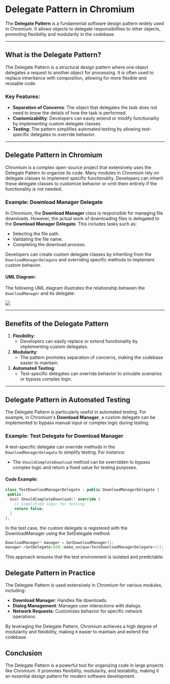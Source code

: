 # Delegate Pattern in Chromium

The **Delegate Pattern** is a fundamental software design pattern widely used in Chromium. It allows objects to delegate responsibilities to other objects, promoting flexibility and modularity in the codebase.

---

## What is the Delegate Pattern?

The Delegate Pattern is a structural design pattern where one object delegates a request to another object for processing. It is often used to replace inheritance with composition, allowing for more flexible and reusable code.

### Key Features:
- **Separation of Concerns**: The object that delegates the task does not need to know the details of how the task is performed.
- **Customizability**: Developers can easily extend or modify functionality by implementing custom delegate classes.
- **Testing**: The pattern simplifies automated testing by allowing test-specific delegates to override behavior.

---

## Delegate Pattern in Chromium

Chromium is a complex open-source project that extensively uses the Delegate Pattern to organize its code. Many modules in Chromium rely on delegate classes to implement specific functionality. Developers can inherit these delegate classes to customize behavior or omit them entirely if the functionality is not needed.

### Example: Download Manager Delegate

In Chromium, the **Download Manager** class is responsible for managing file downloads. However, the actual work of downloading files is delegated to the **Download Manager Delegate**. This includes tasks such as:
- Selecting the file path.
- Validating the file name.
- Completing the download process.

Developers can create custom delegate classes by inheriting from the `DownloadManagerDelegate` and overriding specific methods to implement custom behavior.

#### UML Diagram:
The following UML diagram illustrates the relationship between the `DownloadManager` and its delegate:

![](../../img/architecture/download-manager-delegate-uml.jpeg)

---

## Benefits of the Delegate Pattern

1. **Flexibility**:
   - Developers can easily replace or extend functionality by implementing custom delegates.
2. **Modularity**:
   - The pattern promotes separation of concerns, making the codebase easier to maintain.
3. **Automated Testing**:
   - Test-specific delegates can override behavior to simulate scenarios or bypass complex logic.

---

## Delegate Pattern in Automated Testing

The Delegate Pattern is particularly useful in automated testing. For example, in Chromium's **Download Manager**, a custom delegate can be implemented to bypass manual input or complex logic during testing.

### Example: Test Delegate for Download Manager

A test-specific delegate can override methods in the `DownloadManagerDelegate` to simplify testing. For instance:
- The `ShouldCompleteDownload` method can be overridden to bypass complex logic and return a fixed value for testing purposes.

#### Code Example:
```cpp
class TestDownloadManagerDelegate : public DownloadManagerDelegate {
 public:
  bool ShouldCompleteDownload() override {
    // Simplified logic for testing
    return false;
  }
};
```

In the test case, the custom delegate is registered with the DownloadManager using the SetDelegate method:

```cpp
DownloadManager* manager = GetDownloadManager();
manager->SetDelegate(std::make_unique<TestDownloadManagerDelegate>());
```

This approach ensures that the test environment is isolated and predictable.

## Delegate Pattern in Practice

The Delegate Pattern is used extensively in Chromium for various modules, including:

- **Download Manager**: Handles file downloads.
- **Dialog Management**: Manages user interactions with dialogs.
- **Network Requests**: Customizes behavior for specific network operations.

By leveraging the Delegate Pattern, Chromium achieves a high degree of modularity and flexibility, making it easier to maintain and extend the codebase.

## Conclusion

The Delegate Pattern is a powerful tool for organizing code in large projects like Chromium. It promotes flexibility, modularity, and testability, making it an essential design pattern for modern software development.